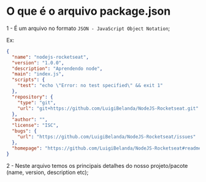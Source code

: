 # O que é o arquivo package.json

1 - É um arquivo no formato `JSON - JavaScript Object Notation`;

Ex: 
```json
{
  "name": "nodejs-rocketseat",
  "version": "1.0.0",
  "description": "Aprendendo node",
  "main": "index.js",
  "scripts": {
    "test": "echo \"Error: no test specified\" && exit 1"
  },
  "repository": {
    "type": "git",
    "url": "git+https://github.com/LuigiBelanda/NodeJS-Rocketseat.git"
  },
  "author": "",
  "license": "ISC",
  "bugs": {
    "url": "https://github.com/LuigiBelanda/NodeJS-Rocketseat/issues"
  },
  "homepage": "https://github.com/LuigiBelanda/NodeJS-Rocketseat#readme"
}
```

2 - Neste arquivo temos os principais detalhes do nosso projeto/pacote (name, version, description etc);